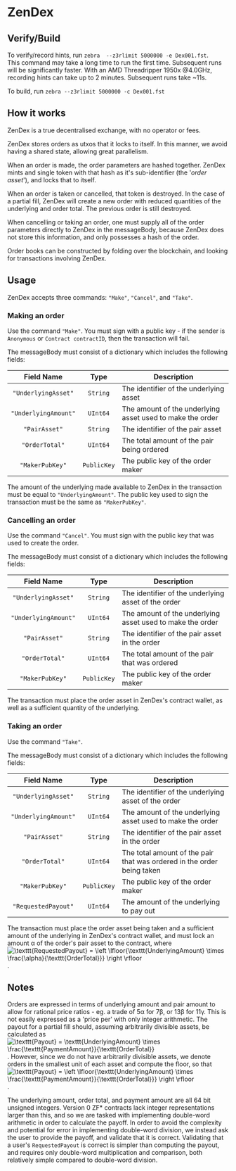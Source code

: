
# ZenDex

## Verify/Build

To verify/record hints, run `zebra  --z3rlimit 5000000 -e Dex001.fst`.  
This command may take a long time to run the first time.
Subsequent runs will be significantly faster.
With an AMD Threadripper 1950x @4.0GHz, recording hints can take up to 2 minutes. Subsequent runs take ~11s.

To build, run `zebra --z3rlimit 5000000 -c Dex001.fst`

## How it works

ZenDex is a true decentralised exchange, with no operator or fees.

ZenDex stores orders as utxos that it locks to itself.
In this manner, we avoid having a shared state, allowing great parallelism.

When an order is made, the order parameters are hashed together.
ZenDex mints and single token with that hash as it's sub-identifier (the '*order asset*'),
and locks that to itself.

When an order is taken or cancelled, that token is destroyed.
In the case of a partial fill,
ZenDex will create a new order with reduced quantities of the underlying and order total.
The previous order is still destroyed.

When cancelling or taking an order,
one must supply all of the order parameters directly to ZenDex in the messageBody,
because ZenDex does not store this information, and only possesses a hash of the order.

Order books can be constructed by folding over the blockchain,
and looking for transactions involving ZenDex.

## Usage

ZenDex accepts three commands: `"Make"`, `"Cancel"`, and `"Take"`.

### Making an order

Use the command `"Make"`. You must sign with a public key -
if the sender is `Anonymous` or `Contract contractID`, then the transaction will fail.

The messageBody must consist of a dictionary which includes the following fields:

| Field Name | Type | Description |
|:----------:|:----:| ----------- |
| `"UnderlyingAsset"` | `String` | The identifier of the underlying asset |
| `"UnderlyingAmount"` | `UInt64` | The amount of the underlying asset used to make the order |
| `"PairAsset"` | `String` | The identifier of the pair asset |
| `"OrderTotal"` | `UInt64` | The total amount of the pair being ordered |
| `"MakerPubKey"` | `PublicKey` | The public key of the order maker |

The amount of the underlying made available to ZenDex in the transaction must be equal to `"UnderlyingAmount"`.
The public key used to sign the transaction must be the same as `"MakerPubKey"`.

### Cancelling an order

Use the command `"Cancel"`. You must sign with the public key that was used to create the order.

The messageBody must consist of a dictionary which includes the following fields:

| Field Name | Type | Description |
|:----------:|:----:| ----------- |
| `"UnderlyingAsset"` | `String` | The identifier of the underlying asset of the order|
| `"UnderlyingAmount"` | `UInt64` | The amount of the underlying asset used to make the order |
| `"PairAsset"` | `String` | The identifier of the pair asset in the order |
| `"OrderTotal"` | `UInt64` | The total amount of the pair that was ordered |
| `"MakerPubKey"` | `PublicKey` | The public key of the order maker |

The transaction must place the order asset in ZenDex's contract wallet,
as well as a sufficient quantity of the underlying.

### Taking an order

Use the command `"Take"`.

The messageBody must consist of a dictionary which includes the following fields:

| Field Name | Type | Description |
|:----------:|:----:| ----------- |
| `"UnderlyingAsset"` | `String` | The identifier of the underlying asset of the order|
| `"UnderlyingAmount"` | `UInt64` | The amount of the underlying asset used to make the order |
| `"PairAsset"` | `String` | The identifier of the pair asset in the order |
| `"OrderTotal"` | `UInt64` | The total amount of the pair that was ordered in the order being taken |
| `"MakerPubKey"` | `PublicKey` | The public key of the order maker |
| `"RequestedPayout"` | `UInt64` | The amount of the underlying to pay out |

The transaction must place the order asset being taken and a sufficient amount of the underlying in ZenDex's contract wallet,
and must lock an amount α of the order's pair asset to the contract, where
<img src="https://latex.codecogs.com/svg.latex?\texttt{RequestedPayout}&space;=&space;\left&space;\lfloor{\texttt{UnderlyingAmount}&space;\times&space;\frac{\alpha}{\texttt{OrderTotal}}}&space;\right&space;\rfloor" title="\texttt{RequestedPayout} = \left \lfloor{\texttt{UnderlyingAmount} \times \frac{\alpha}{\texttt{OrderTotal}}} \right \rfloor" />.

## Notes

Orders are expressed in terms of underlying amount and pair amount to allow for rational price ratios - eg. a trade of 5α for 7β, or 13β for 11γ.
This is not easily expressed as a 'price per' with only integer arithmetic.
The payout for a partial fill should, assuming arbitrarily divisible assets, be calculated as
<img src="https://latex.codecogs.com/svg.latex?\texttt{Payout}&space;=&space;\texttt{UnderlyingAmount}&space;\times&space;\frac{\texttt{PaymentAmount}}{\texttt{OrderTotal}}" title="\texttt{Payout} = \texttt{UnderlyingAmount} \times \frac{\texttt{PaymentAmount}}{\texttt{OrderTotal}}" />.
However, since we do not have arbitrarily divisible assets, we denote orders in the smallest unit of each asset and compute the floor, so that
<img src="https://latex.codecogs.com/svg.latex?\texttt{Payout}&space;=&space;\left&space;\lfloor{\texttt{UnderlyingAmount}&space;\times&space;\frac{\texttt{PaymentAmount}}{\texttt{OrderTotal}}}&space;\right&space;\rfloor" title="\texttt{Payout} = \left \lfloor{\texttt{UnderlyingAmount} \times \frac{\texttt{PaymentAmount}}{\texttt{OrderTotal}}} \right \rfloor" />.

The underlying amount, order total, and payment amount are all 64 bit unsigned integers.
Version 0 ZF* contracts lack integer representations larger than this, and so we are tasked with implementing double-word arithmetic in order to calculate the payoff.
In order to avoid the complexity and potential for error in implementing double-word division,
we instead ask the user to provide the payoff, and validate that it is correct.
Validating that a user's `RequestedPayout` is correct is simpler than computing the payout,
and requires only double-word multiplication and comparison,
both relatively simple compared to double-word division.
